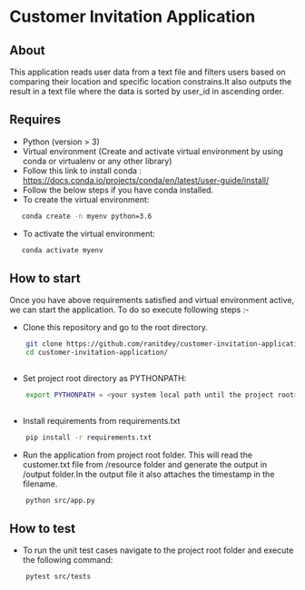 # Customer Invitation Application

## About

This application reads user data from a text file and filters users based on comparing
their location and specific location constrains.It also outputs the result in a text file where the data is sorted by 
user_id in ascending order.

## Requires
* Python (version > 3)
* Virtual environment (Create and activate virtual environment by using conda or virtualenv or any other library)
* Follow this link to install conda : https://docs.conda.io/projects/conda/en/latest/user-guide/install/
* Follow the below steps if you have conda installed.
* To create the virtual environment:
```bash
   conda create -n myenv python=3.6
```
* To activate the virtual environment:
```bash
   conda activate myenv
```


## How to start

Once you have above requirements satisfied and virtual environment active, we can start the application. To do so execute following
steps :-

* Clone this repository and go to the root directory.

```bash
    git clone https://github.com/ranitdey/customer-invitation-application.git
    cd customer-invitation-application/
    
```

* Set project root directory as PYTHONPATH:
```bash
    export PYTHONPATH = <your system local path until the project root> /customer-invitation-application
    
```

    
* Install requirements from requirements.txt  

```bash
    pip install -r requirements.txt
```

* Run the application from project root folder. This will read the customer.txt file from /resource
 folder and generate the output in /output folder.In the output file it also attaches the 
 timestamp in the filename. 

```bash
    python src/app.py 
```

## How to test

* To run the unit test cases navigate to the project root folder and execute the following command: 

```bash
    pytest src/tests
```
